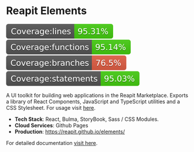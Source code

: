 # Reapit Elements

![lines](/test/test-inside/src/tests/badges/badge-lines.svg) ![functions](/test/test-inside/src/tests/badges/badge-functions.svg) ![branches](/test/test-inside/src/tests/badges/badge-branches.svg) ![statements](/test/test-inside/src/tests/badges/badge-statements.svg)

A UI toolkit for building web applications in the Reapit Marketplace. Exports a library of React Components, JavaScript and TypeScript utilities and a CSS Stylesheet. For usage visit [here](https://foundations-documentation.reapit.cloud/api/web#elements).

- **Tech Stack**: React, Bulma, StoryBook, Sass / CSS Modules.
- **Cloud Services**: Github Pages
- **Production**: https://reapit.github.io/elements/

For detailed documentation [visit here](https://foundations-documentation.reapit.cloud/open-source/packages#elements).
